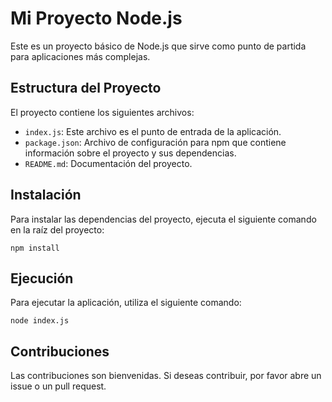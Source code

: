 # Mi Proyecto Node.js

Este es un proyecto básico de Node.js que sirve como punto de partida para aplicaciones más complejas.

## Estructura del Proyecto

El proyecto contiene los siguientes archivos:

- `index.js`: Este archivo es el punto de entrada de la aplicación.
- `package.json`: Archivo de configuración para npm que contiene información sobre el proyecto y sus dependencias.
- `README.md`: Documentación del proyecto.

## Instalación

Para instalar las dependencias del proyecto, ejecuta el siguiente comando en la raíz del proyecto:

```
npm install
```

## Ejecución

Para ejecutar la aplicación, utiliza el siguiente comando:

```
node index.js
```

## Contribuciones

Las contribuciones son bienvenidas. Si deseas contribuir, por favor abre un issue o un pull request.